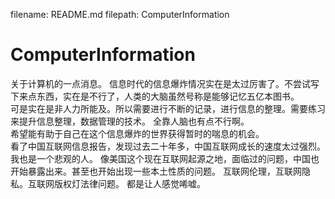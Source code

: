 filename: README.md
filepath: ComputerInformation


# ComputerInformation
关于计算机的一点消息。
信息时代的信息爆炸情况实在是太过厉害了。不尝试写下来点东西，实在是不行了，人类的大脑虽然号称是能够记忆五亿本图书。\
可是实在是非人力所能及。所以需要进行不断的记录，进行信息的整理。需要练习来提升信息整理，数据管理的技术。
全靠人脑也有点不行啊。\
希望能有助于自己在这个信息爆炸的世界获得暂时的喘息的机会。\
看了中国互联网信息报告，发现过去二十年多，中国互联网成长的速度太过强烈。我也是一个悲观的人。
像美国这个现在互联网起源之地，面临过的问题，中国也开始暴露出来。甚至也开始出现一些本土性质的问题。
互联网伦理，互联网隐私。互联网版权灯法律问题。
都是让人感觉唏嘘。
